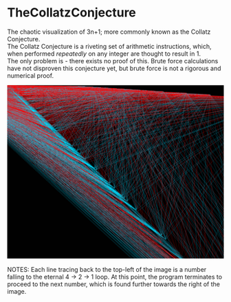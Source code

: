 # TheCollatzConjecture
The chaotic visualization of 3n+1; more commonly known as the Collatz Conjecture.  
The Collatz Conjecture is a riveting set of arithmetic instructions, which, when performed *repeatedly* on any integer are thought to result in 1.  
The only problem is - there exists no proof of this. Brute force calculations have not disproven this conjecture yet, but brute force is not a rigorous and numerical proof.  

![Collatz Conjecture Output](https://github.com/TheCalculus/TheCollatzConjecture/blob/main/conjecture.png?raw=true)

NOTES:
Each line tracing back to the top-left of the image is a number falling to the eternal 4 -> 2 -> 1 loop. At this point, the program terminates to proceed to the next number, which is found further towards the right of the image. 

